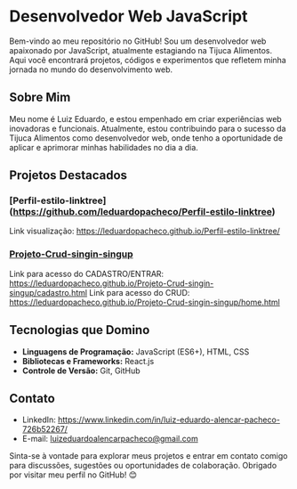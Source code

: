 # Desenvolvedor Web JavaScript

Bem-vindo ao meu repositório no GitHub! Sou um desenvolvedor web apaixonado por JavaScript, atualmente estagiando na Tijuca Alimentos. Aqui você encontrará projetos, códigos e experimentos que refletem minha jornada no mundo do desenvolvimento web.

## Sobre Mim

Meu nome é Luiz Eduardo, e estou empenhado em criar experiências web inovadoras e funcionais. Atualmente, estou contribuindo para o sucesso da Tijuca Alimentos como desenvolvedor web, onde tenho a oportunidade de aplicar e aprimorar minhas habilidades no dia a dia.

## Projetos Destacados

### [Perfil-estilo-linktree] (https://github.com/leduardopacheco/Perfil-estilo-linktree)
Link visualização: https://leduardopacheco.github.io/Perfil-estilo-linktree/

### [Projeto-Crud-singin-singup](https://github.com/leduardopacheco/Projeto-Crud-singin-singup)
Link para acesso do CADASTRO/ENTRAR: https://leduardopacheco.github.io/Projeto-Crud-singin-singup/cadastro.html
Link para acesso do CRUD: https://leduardopacheco.github.io/Projeto-Crud-singin-singup/home.html


## Tecnologias que Domino

- **Linguagens de Programação:** JavaScript (ES6+), HTML, CSS
- **Bibliotecas e Frameworks:** React.js
- **Controle de Versão:** Git, GitHub


## Contato

- LinkedIn: https://www.linkedin.com/in/luiz-eduardo-alencar-pacheco-726b52267/
- E-mail: luizeduardoalencarpacheco@gmail.com

Sinta-se à vontade para explorar meus projetos e entrar em contato comigo para discussões, sugestões ou oportunidades de colaboração. Obrigado por visitar meu perfil no GitHub! 😊
